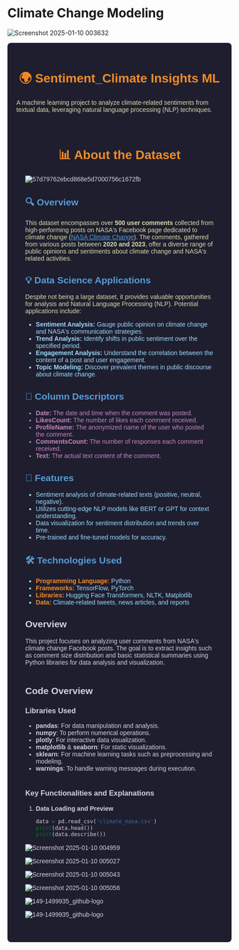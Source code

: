 # Climate Change Modeling

![Screenshot 2025-01-10 003632](https://github.com/user-attachments/assets/4063ffbf-ade8-43f7-b7c0-931a15c359fb)

<div style="background-color: #1e1e2f; color: #d4d4dc; font-family: Arial, sans-serif; padding: 20px; border-radius: 8px;">
  <h1 style="color: #f28b25; text-align: center;">🌍 Sentiment_Climate Insights ML</h1>
  <p style="color: #dcdcaa;">A machine learning project to analyze climate-related sentiments from textual data, leveraging natural language processing (NLP) techniques.</p>

<div style="background-color: #1e1e2f; color: #d4d4dc; font-family: Arial, sans-serif; padding: 20px; border-radius: 8px;">

<h1 style="color: #f28b25; text-align: center;">📊 About the Dataset</h1>


![57d79762ebcd868e5d7000756c1672fb](https://github.com/user-attachments/assets/3e094a75-361b-403a-ab24-9f6211617c3b)

<h2 style="color: #569cd6;">🔍 Overview</h2>
<p style="color: #dcdcaa;">
This dataset encompasses over <strong>500 user comments</strong> collected from high-performing posts on NASA's Facebook page dedicated to climate change (<a href="https://web.facebook.com/NASAClimateChange/" style="color: #569cd6;">NASA Climate Change</a>). The comments, gathered from various posts between <strong>2020 and 2023</strong>, offer a diverse range of public opinions and sentiments about climate change and NASA's related activities.
</p>

<h2 style="color: #569cd6;">💡 Data Science Applications</h2>
<p style="color: #dcdcaa;">Despite not being a large dataset, it provides valuable opportunities for analysis and Natural Language Processing (NLP). Potential applications include:</p>
<ul style="list-style-type: square; color: #9cdcfe;">
  <li><strong>Sentiment Analysis:</strong> Gauge public opinion on climate change and NASA's communication strategies.</li>
  <li><strong>Trend Analysis:</strong> Identify shifts in public sentiment over the specified period.</li>
  <li><strong>Engagement Analysis:</strong> Understand the correlation between the content of a post and user engagement.</li>
  <li><strong>Topic Modeling:</strong> Discover prevalent themes in public discourse about climate change.</li>
</ul>

<h2 style="color: #569cd6;">📜 Column Descriptors</h2>
<ul style="color: #c586c0;">
  <li><strong>Date:</strong> The date and time when the comment was posted.</li>
  <li><strong>LikesCount:</strong> The number of likes each comment received.</li>
  <li><strong>ProfileName:</strong> The anonymized name of the user who posted the comment.</li>
  <li><strong>CommentsCount:</strong> The number of responses each comment received.</li>
  <li><strong>Text:</strong> The actual text content of the comment.</li>
</ul>

  <h2 style="color: #569cd6;">🚀 Features</h2>
  <ul style="list-style-type: square; color: #9cdcfe;">
    <li>Sentiment analysis of climate-related texts (positive, neutral, negative).</li>
    <li>Utilizes cutting-edge NLP models like BERT or GPT for context understanding.</li>
    <li>Data visualization for sentiment distribution and trends over time.</li>
    <li>Pre-trained and fine-tuned models for accuracy.</li>
  </ul>

  <h2 style="color: #569cd6;">🛠️ Technologies Used</h2>
  <ul style="list-style-type: square; color: #9cdcfe;">
    <li><strong style="color: #f28b25;">Programming Language:</strong> Python</li>
    <li><strong style="color: #f28b25;">Frameworks:</strong> TensorFlow, PyTorch</li>
    <li><strong style="color: #f28b25;">Libraries:</strong> Hugging Face Transformers, NLTK, Matplotlib</li>
    <li><strong style="color: #f28b25;">Data:</strong> Climate-related tweets, news articles, and reports</li>
  </ul>





## Overview
This project focuses on analyzing user comments from NASA's climate change Facebook posts. The goal is to extract insights such as comment size distribution and basic statistical summaries using Python libraries for data analysis and visualization.

---

## Code Overview

### Libraries Used
- **pandas**: For data manipulation and analysis.
- **numpy**: To perform numerical operations.
- **plotly**: For interactive data visualization.
- **matplotlib** & **seaborn**: For static visualizations.
- **sklearn**: For machine learning tasks such as preprocessing and modeling.
- **warnings**: To handle warning messages during execution.

---

### Key Functionalities and Explanations

1. **Data Loading and Preview**  
   ```python
   data = pd.read_csv('climate_nasa.csv')
   print(data.head())
   print(data.describe())

![Screenshot 2025-01-10 004959](https://github.com/user-attachments/assets/29906327-ebcc-45bb-80d6-d8412101d1d9)

![Screenshot 2025-01-10 005027](https://github.com/user-attachments/assets/085a8fee-8e17-47d5-8f62-85612d602876)




![Screenshot 2025-01-10 005043](https://github.com/user-attachments/assets/ec06f1bb-511f-4786-832b-1148b04dbf57)


![Screenshot 2025-01-10 005056](https://github.com/user-attachments/assets/5332f244-5495-4a4c-8364-58fe3f702031)

   ![149-1499935_github-logo](https://github.com/user-attachments/assets/8e960a68-2400-4e2a-bbff-85f68b93e6c7)

 ![149-1499935_github-logo](https://wallpaperaccess.com/full/1330786.jpg)



